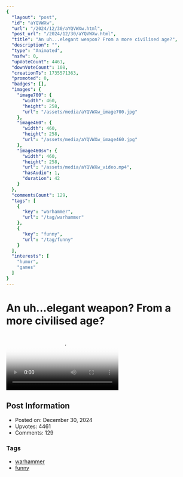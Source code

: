 ```yaml
---
{
  "layout": "post",
  "id": "aYQVWXw",
  "url": "/2024/12/30/aYQVWXw.html",
  "post_url": "/2024/12/30/aYQVWXw.html",
  "title": "An uh...elegant weapon? From a more civilised age?",
  "description": "",
  "type": "Animated",
  "nsfw": 0,
  "upVoteCount": 4461,
  "downVoteCount": 108,
  "creationTs": 1735571363,
  "promoted": 0,
  "badges": [],
  "images": {
    "image700": {
      "width": 460,
      "height": 258,
      "url": "/assets/media/aYQVWXw_image700.jpg"
    },
    "image460": {
      "width": 460,
      "height": 258,
      "url": "/assets/media/aYQVWXw_image460.jpg"
    },
    "image460sv": {
      "width": 460,
      "height": 258,
      "url": "/assets/media/aYQVWXw_video.mp4",
      "hasAudio": 1,
      "duration": 42
    }
  },
  "commentsCount": 129,
  "tags": [
    {
      "key": "warhammer",
      "url": "/tag/warhammer"
    },
    {
      "key": "funny",
      "url": "/tag/funny"
    }
  ],
  "interests": [
    "humor",
    "games"
  ]
}
---
```


# An uh...elegant weapon? From a more civilised age?

<video controls playsinline loop poster="/assets/media/aYQVWXw_image460.jpg">
  <source src="/assets/media/aYQVWXw_video.mp4" type="video/mp4">
  Your browser does not support the video tag.
</video>

## Post Information

- Posted on: December 30, 2024
- Upvotes: 4461
- Comments: 129

### Tags

- [warhammer](/tag/warhammer)
- [funny](/tag/funny)
